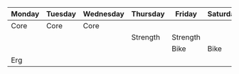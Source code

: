 | Monday | Tuesday | Wednesday | Thursday | Friday | Saturday | Sunday |  
| ---- | ---- | ---- | ---- | ---- | ---- | ---- |  
| Core | Core | Core |  |  |  |  |
|  |  |  | Strength | Strength |  |  |
|  |  |  |  | Bike | Bike | Bike |
| Erg |  |  |  |  |  |  |